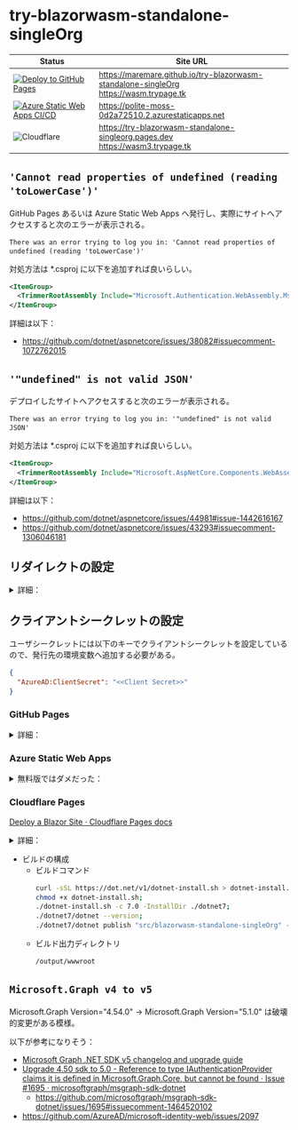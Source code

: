 # try-blazorwasm-standalone-singleOrg

| Status | Site URL |
|--|--|
| [![Deploy to GitHub Pages](https://github.com/MareMare/try-blazorwasm-standalone-singleOrg/actions/workflows/cd-ghpages.yml/badge.svg?branch=main)](https://github.com/MareMare/try-blazorwasm-standalone-singleOrg/actions/workflows/cd-ghpages.yml) | https://maremare.github.io/try-blazorwasm-standalone-singleOrg <br> https://wasm.trypage.tk |
| [![Azure Static Web Apps CI/CD](https://github.com/MareMare/try-blazorwasm-standalone-singleOrg/actions/workflows/azure-static-web-apps-polite-moss-0d2a72510.yml/badge.svg?branch=main)](https://github.com/MareMare/try-blazorwasm-standalone-singleOrg/actions/workflows/azure-static-web-apps-polite-moss-0d2a72510.yml) | https://polite-moss-0d2a72510.2.azurestaticapps.net |
| ![Cloudflare](https://img.shields.io/badge/Cloudflare-F38020?style=for-the-badge&logo=Cloudflare&logoColor=white) | https://try-blazorwasm-standalone-singleorg.pages.dev <br> https://wasm3.trypage.tk |

## `'Cannot read properties of undefined (reading 'toLowerCase')'`

GitHub Pages あるいは Azure Static Web Apps へ発行し、実際にサイトへアクセスすると次のエラーが表示される。
```
There was an error trying to log you in: 'Cannot read properties of undefined (reading 'toLowerCase')'
```

対処方法は *.csproj に以下を追加すれば良いらしい。
```xml
<ItemGroup>
  <TrimmerRootAssembly Include="Microsoft.Authentication.WebAssembly.Msal" />
</ItemGroup>
```

詳細は以下：
* https://github.com/dotnet/aspnetcore/issues/38082#issuecomment-1072762015

## `'"undefined" is not valid JSON'`
デプロイしたサイトへアクセスすると次のエラーが表示される。
```
There was an error trying to log you in: '"undefined" is not valid JSON'
```

対処方法は *.csproj に以下を追加すれば良いらしい。
```xml
<ItemGroup>
  <TrimmerRootAssembly Include="Microsoft.AspNetCore.Components.WebAssembly.Authentication" />
</ItemGroup>
```

詳細は以下：
* https://github.com/dotnet/aspnetcore/issues/44981#issue-1442616167
* https://github.com/dotnet/aspnetcore/issues/43293#issuecomment-1306046181

## リダイレクトの設定

<details>
<summary>詳細：</summary>

![](assets/AAD-redirect-setting.png)

</details>

## クライアントシークレットの設定
ユーザシークレットには以下のキーでクライアントシークレットを設定しているので、発行先の環境変数へ追加する必要がある。
```json
{
  "AzureAD:ClientSecret": "<<Client Secret>>"
}
```
### GitHub Pages

<details>
<summary>詳細：</summary>

![](assets/gh-pages-environment-secrets.png)

</details>

### Azure Static Web Apps

<details>
<summary>無料版ではダメだった：</summary>

![](assets/static-web-app-configuration.png)

![](assets/AADSTS900043.png)

[Azure AD 認証と承認のエラー コード \- Microsoft Entra \| Microsoft Learn](https://learn.microsoft.com/ja-jp/azure/active-directory/develop/reference-aadsts-error-codes)

* AADSTS90043	
    > NationalCloudAuthCodeRedirection - 機能が無効になっています。


もしかして無料のホスティングプランだと設定できない？

![](assets/static-web-app-404.png)

以下が参考になりそう…

1. [Azure Static Web Apps の認証と承認 \| Microsoft Learn](https://learn.microsoft.com/ja-jp/azure/static-web-apps/authentication-authorization?tabs=invitations) （マネージド認証）
    > 1 構成済みの Azure Active Directory プロバイダーは、Microsoft アカウントでサインインを許可します。
    > 
    > 特定の Active Directory テナントにログインを制限するには、[カスタム Azure Active Directory プロバイダー] を構成します。
2. [Azure Static Web Apps でのカスタム認証 \| Microsoft Learn](https://learn.microsoft.com/ja-jp/azure/static-web-apps/authentication-custom?tabs=aad) （カスタム認証）
    > カスタム認証は、Azure Static Web Apps Standard プランでのみ使用できます。
3. [Azure Static Web AppsのアプリにAzure ADカスタム認証機能を追加](https://itc-engineering-blog.netlify.app/blogs/azure-static-web-apps-auth)
    > ## マネージド認証
    > > Azure AD のどのテナントでもログインできてしまいます。
    
    やりたいことは「カスタム認証」が適している。が、しかし無料が良かった…
    ここで断念。

</details>

### Cloudflare Pages
[Deploy a Blazor Site · Cloudflare Pages docs](https://developers.cloudflare.com/pages/framework-guides/deploy-a-blazor-site/#creating-the-build-script)

<details>
<summary>詳細：</summary>

![](assets/cloudflare-pages-config.png)

</details>

* ビルドの構成
  * ビルドコマンド
    ```sh
    curl -sSL https://dot.net/v1/dotnet-install.sh > dotnet-install.sh;
    chmod +x dotnet-install.sh;
    ./dotnet-install.sh -c 7.0 -InstallDir ./dotnet7;
    ./dotnet7/dotnet --version;
    ./dotnet7/dotnet publish "src/blazorwasm-standalone-singleOrg" -c Release -o output;
    ```
  * ビルド出力ディレクトリ
    ```sh
    /output/wwwroot
    ```
## `Microsoft.Graph v4 to v5`
Microsoft.Graph Version="4.54.0" → Microsoft.Graph Version="5.1.0" は破壊的変更がある模様。

以下が参考になりそう：
* [Microsoft Graph \.NET SDK v5 changelog and upgrade guide](https://github.com/microsoftgraph/msgraph-sdk-dotnet/blob/feature/5.0/docs/upgrade-to-v5.md)
* [Upgrade 4\.50 sdk to 5\.0 \- Reference to type IAuthenticationProvider claims it is defined in Microsoft\.Graph\.Core, but cannot be found · Issue \#1695 · microsoftgraph/msgraph\-sdk\-dotnet](https://github.com/microsoftgraph/msgraph-sdk-dotnet/issues/1695)
  * https://github.com/microsoftgraph/msgraph-sdk-dotnet/issues/1695#issuecomment-1464520102
* https://github.com/AzureAD/microsoft-identity-web/issues/2097
